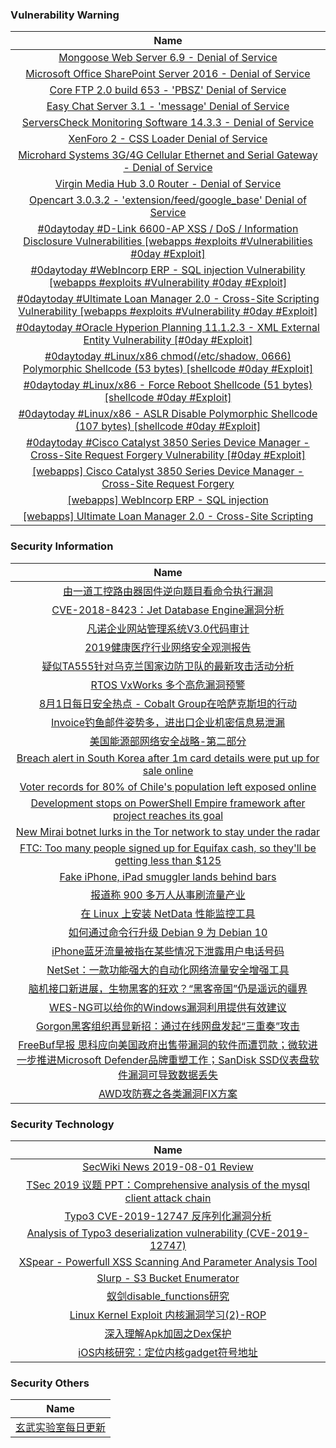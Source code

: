 ###  						       							Vulnerability Warning

|                             Name                             |
| :----------------------------------------------------------: |
|[Mongoose Web Server 6.9 - Denial of Service](https://www.seebug.org/vuldb/ssvid-98042)|
|[Microsoft Office SharePoint Server 2016 - Denial of Service](https://www.seebug.org/vuldb/ssvid-98041)|
|[Core FTP 2.0 build 653 - 'PBSZ' Denial of Service](https://www.seebug.org/vuldb/ssvid-98040)|
|[Easy Chat Server 3.1 - 'message' Denial of Service](https://www.seebug.org/vuldb/ssvid-98039)|
|[ServersCheck Monitoring Software 14.3.3 - Denial of Service](https://www.seebug.org/vuldb/ssvid-98038)|
|[XenForo 2 - CSS Loader Denial of Service](https://www.seebug.org/vuldb/ssvid-98037)|
|[Microhard Systems 3G/4G Cellular Ethernet and Serial Gateway - Denial of Service](https://www.seebug.org/vuldb/ssvid-98036)|
|[Virgin Media Hub 3.0 Router - Denial of Service](https://www.seebug.org/vuldb/ssvid-98035)|
|[Opencart 3.0.3.2 - 'extension/feed/google_base' Denial of Service](https://www.seebug.org/vuldb/ssvid-98034)|
|[#0daytoday #D-Link 6600-AP XSS / DoS / Information Disclosure Vulnerabilities [webapps #exploits #Vulnerabilities #0day #Exploit]](http://0day.today/exploits/33070)|
|[#0daytoday #WebIncorp ERP - SQL injection Vulnerability  [webapps #exploits #Vulnerability #0day #Exploit]](http://0day.today/exploits/33069)|
|[#0daytoday #Ultimate Loan Manager 2.0 - Cross-Site Scripting Vulnerability [webapps #exploits #Vulnerability #0day #Exploit]](http://0day.today/exploits/33068)|
|[#0daytoday #Oracle Hyperion Planning 11.1.2.3 - XML External Entity Vulnerability [#0day #Exploit]](http://0day.today/exploits/33067)|
|[#0daytoday #Linux/x86 chmod(/etc/shadow, 0666) Polymorphic Shellcode (53 bytes) [shellcode  #0day #Exploit]](http://0day.today/exploits/33066)|
|[#0daytoday #Linux/x86 - Force Reboot Shellcode (51 bytes)  [shellcode  #0day #Exploit]](http://0day.today/exploits/33065)|
|[#0daytoday #Linux/x86 - ASLR Disable Polymorphic Shellcode (107 bytes) [shellcode  #0day #Exploit]](http://0day.today/exploits/33064)|
|[#0daytoday #Cisco Catalyst 3850 Series Device Manager - Cross-Site Request Forgery Vulnerability [#0day #Exploit]](http://0day.today/exploits/33063)|
|[[webapps] Cisco Catalyst 3850 Series Device Manager - Cross-Site Request Forgery](https://www.exploit-db.com/exploits/47203)|
|[[webapps] WebIncorp ERP - SQL injection](https://www.exploit-db.com/exploits/47199)|
|[[webapps] Ultimate Loan Manager 2.0 - Cross-Site Scripting](https://www.exploit-db.com/exploits/47198)|

### 						        							Security Information
|                             Name                                    |
| :----------------------------------------------------------: |
|[由一道工控路由器固件逆向题目看命令执行漏洞](https://www.anquanke.com/post/id/183202)|
|[CVE-2018-8423：Jet Database Engine漏洞分析](https://www.anquanke.com/post/id/183203)|
|[凡诺企业网站管理系统V3.0代码审计](https://www.anquanke.com/post/id/183241)|
|[2019健康医疗行业网络安全观测报告](https://www.anquanke.com/post/id/183227)|
|[疑似TA555针对乌克兰国家边防卫队的最新攻击活动分析](https://www.anquanke.com/post/id/183215)|
|[RTOS VxWorks 多个高危漏洞预警](https://www.anquanke.com/post/id/183210)|
|[8月1日每日安全热点 - Cobalt Group在哈萨克斯坦的行动](https://www.anquanke.com/post/id/183208)|
|[Invoice钓鱼邮件姿势多，进出口企业机密信息易泄漏](https://www.secpulse.com/archives/110099.html)|
|[美国能源部网络安全战略-第二部分](http://blog.nsfocus.net/network-security-strategy-department-energy-2/)|
|[Breach alert in South Korea after 1m card details were put up for sale online](https://www.zdnet.com/article/breach-alert-in-south-korea-after-1m-card-details-were-put-up-for-sale-online/#ftag=RSSbaffb68)|
|[Voter records for 80% of Chile's population left exposed online](https://www.zdnet.com/article/voter-records-for-80-of-chiles-population-left-exposed-online/#ftag=RSSbaffb68)|
|[Development stops on PowerShell Empire framework after project reaches its goal](https://www.zdnet.com/article/development-stops-on-powershell-empire-framework-after-project-reaches-its-goal/#ftag=RSSbaffb68)|
|[New Mirai botnet lurks in the Tor network to stay under the radar](https://www.zdnet.com/article/new-mirai-botnet-lurks-in-the-tor-network-to-stay-under-the-radar/#ftag=RSSbaffb68)|
|[FTC: Too many people signed up for Equifax cash, so they'll be getting less than $125](https://www.zdnet.com/article/ftc-too-many-people-signed-up-for-equifax-cash-so-theyll-be-getting-less-than-125/#ftag=RSSbaffb68)|
|[Fake iPhone, iPad smuggler lands behind bars](https://www.zdnet.com/article/fake-iphone-ipad-smuggler-lands-behind-bars/#ftag=RSSbaffb68)|
|[报道称 900 多万人从事刷流量产业](https://linux.cn/article-11174-1.html?utm_source=rss&utm_medium=rss)|
|[在 Linux 上安装 NetData 性能监控工具](https://linux.cn/article-11173-1.html?utm_source=rss&utm_medium=rss)|
|[如何通过命令行升级 Debian 9 为 Debian 10](https://linux.cn/article-11172-1.html?utm_source=rss&utm_medium=rss)|
|[iPhone蓝牙流量被指在某些情况下泄露用户电话号码](https://www.freebuf.com/news/210097.html)|
|[NetSet：一款功能强大的自动化网络流量安全增强工具](https://www.freebuf.com/sectool/209098.html)|
|[脑机接口新进展，生物黑客的狂欢？“黑客帝国”仍是遥远的疆界](https://www.freebuf.com/geek/209263.html)|
|[WES-NG可以给你的Windows漏洞利用提供有效建议](https://www.freebuf.com/articles/system/209251.html)|
|[Gorgon黑客组织再显新招：通过在线网盘发起“三重奏”攻击](https://www.freebuf.com/articles/terminal/209404.html)|
|[FreeBuf早报  思科应向美国政府出售带漏洞的软件而遭罚款；微软进一步推进Microsoft Defender品牌重塑工作；SanDisk SSD仪表盘软件漏洞可导致数据丢失](https://www.freebuf.com/news/210032.html)|
|[AWD攻防赛之各类漏洞FIX方案](https://www.freebuf.com/articles/web/208778.html)|

### 						        							Security  Technology
|                             Name                                    |
| :----------------------------------------------------------: |
|[SecWiki News 2019-08-01 Review](http://www.sec-wiki.com/?2019-08-01)|
|[TSec 2019 议题 PPT：Comprehensive analysis of the mysql client attack chain](https://paper.seebug.org/998/)|
|[Typo3 CVE-2019-12747 反序列化漏洞分析](https://paper.seebug.org/996/)|
|[Analysis of Typo3 deserialization vulnerability (CVE-2019-12747)](https://paper.seebug.org/997/)|
|[XSpear - Powerfull XSS Scanning And Parameter Analysis Tool](http://www.kitploit.com/2019/08/xspear-powerfull-xss-scanning-and.html)|
|[Slurp - S3 Bucket Enumerator](http://www.kitploit.com/2019/08/slurp-s3-bucket-enumerator.html)|
|[蚁剑disable_functions研究](http://xz.aliyun.com/t/5839)|
|[Linux Kernel Exploit 内核漏洞学习(2)-ROP](http://xz.aliyun.com/t/5822)|
|[深入理解Apk加固之Dex保护](http://xz.aliyun.com/t/5820)|
|[iOS内核研究：定位内核gadget符号地址](http://xz.aliyun.com/t/5815)|

### 						        							Security  Others
|                             Name                                    |
| :----------------------------------------------------------: |
|[玄武实验室每日更新](https://weibo.com/p/1006065582522936/wenzhang?from=page_100606_profile&wvr=6&mod=wenzhangmore)|

